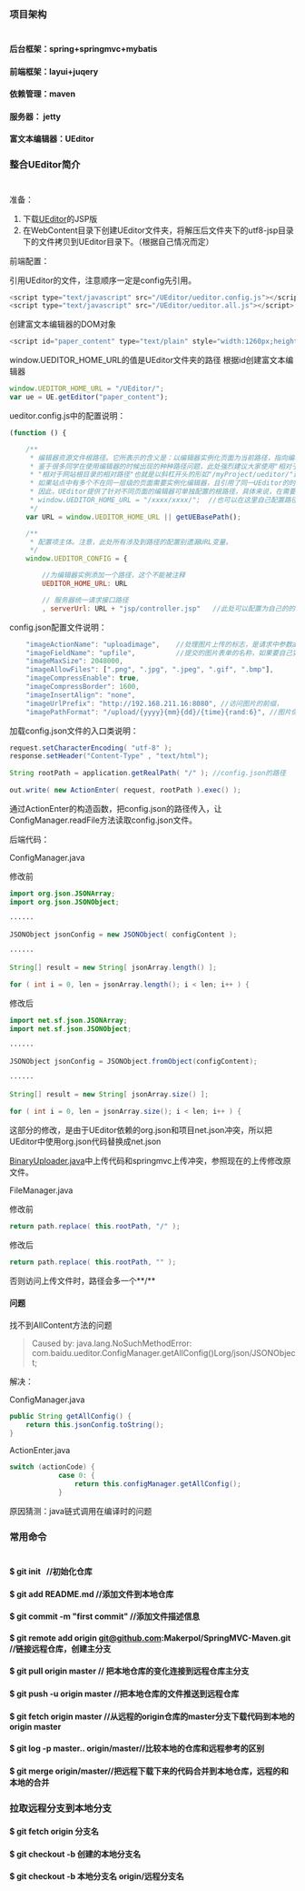 ###  项目架构
# 
#### 后台框架：spring+springmvc+mybatis
#### 前端框架：layui+juqery
#### 依赖管理：maven
#### 服务器： jetty
#### 富文本编辑器：UEditor


###  整合UEditor简介
#
准备：
1. 下载[UEditor](http://ueditor.baidu.com/website/download.html)的JSP版
2. 在WebContent目录下创建UEditor文件夹，将解压后文件夹下的utf8-jsp目录下的文件拷贝到UEditor目录下。（根据自己情况而定）

前端配置：

引用UEditor的文件，注意顺序一定是config先引用。
```js
<script type="text/javascript" src="/UEditor/ueditor.config.js"></script>
<script type="text/javascript" src="/UEditor/ueditor.all.js"></script>
```

创建富文本编辑器的DOM对象
```js
<script id="paper_content" type="text/plain" style="width:1260px;height:500px;"></script>
```

window.UEDITOR_HOME_URL的值是UEditor文件夹的路径
根据id创建富文本编辑器
```js
window.UEDITOR_HOME_URL = "/UEditor/";
var ue = UE.getEditor("paper_content");
```

ueditor.config.js中的配置说明：
```js
(function () {

    /**
     * 编辑器资源文件根路径。它所表示的含义是：以编辑器实例化页面为当前路径，指向编辑器资源文件（即dialog等文件夹）的路径。
     * 鉴于很多同学在使用编辑器的时候出现的种种路径问题，此处强烈建议大家使用"相对于网站根目录的相对路径"进行配置。
     * "相对于网站根目录的相对路径"也就是以斜杠开头的形如"/myProject/ueditor/"这样的路径。
     * 如果站点中有多个不在同一层级的页面需要实例化编辑器，且引用了同一UEditor的时候，此处的URL可能不适用于每个页面的编辑器。
     * 因此，UEditor提供了针对不同页面的编辑器可单独配置的根路径，具体来说，在需要实例化编辑器的页面最顶部写上如下代码即可。当然，需要令此处的URL等于对应的配置。
     * window.UEDITOR_HOME_URL = "/xxxx/xxxx/";  //也可以在这里自己配置路径，或者在使用的时候覆盖。
     */
    var URL = window.UEDITOR_HOME_URL || getUEBasePath();

    /**
     * 配置项主体。注意，此处所有涉及到路径的配置别遗漏URL变量。
     */
    window.UEDITOR_CONFIG = {

        //为编辑器实例添加一个路径，这个不能被注释
        UEDITOR_HOME_URL: URL

        // 服务器统一请求接口路径
        , serverUrl: URL + "jsp/controller.jsp"   //此处可以配置为自己的的Controller接口，用来加载config.json文件

```

config.json配置文件说明：

```js
    "imageActionName": "uploadimage",    //处理图片上传的标志，是请求中参数action的值，后台获取参数action的值判断执行图片上传
    "imageFieldName": "upfile",          //提交的图片表单的名称，如果要自己实现上传功能，注意参数名要一致upfile 
    "imageMaxSize": 2048000, 
    "imageAllowFiles": [".png", ".jpg", ".jpeg", ".gif", ".bmp"], 
    "imageCompressEnable": true, 
    "imageCompressBorder": 1600,
    "imageInsertAlign": "none", 
    "imageUrlPrefix": "http://192.168.211.16:8080", //访问图片的前缀，
    "imagePathFormat": "/upload/{yyyy}{mm}{dd}/{time}{rand:6}", //图片保存地址格式
```


加载config.json文件的入口类说明：
```java
request.setCharacterEncoding( "utf-8" );
response.setHeader("Content-Type" , "text/html");
	
String rootPath = application.getRealPath( "/" ); //config.json的路径
	
out.write( new ActionEnter( request, rootPath ).exec() );
```
通过ActionEnter的构造函数，把config.json的路径传入，让ConfigManager.readFile方法读取config.json文件。


后端代码：

ConfigManager.java

修改前
```java
import org.json.JSONArray;
import org.json.JSONObject;

······

JSONObject jsonConfig = new JSONObject( configContent );

······

String[] result = new String[ jsonArray.length() ];
		
for ( int i = 0, len = jsonArray.length(); i < len; i++ ) {

```


修改后
```java
import net.sf.json.JSONArray;
import net.sf.json.JSONObject;

······

JSONObject jsonConfig = JSONObject.fromObject(configContent);

······

String[] result = new String[ jsonArray.size() ];
		
for ( int i = 0, len = jsonArray.size(); i < len; i++ ) {

```
这部分的修改，是由于UEditor依赖的org.json和项目net.json冲突，所以把UEditor中使用org.json代码替换成net.json
<br>

[BinaryUploader.java](https://github.com/Makerpol/SpringMVC-Maven/blob/dev/src/main/java/com/baidu/ueditor/upload/BinaryUploader.java)中上传代码和springmvc上传冲突，参照现在的上传修改原文件。

FileManager.java

修改前
```java
return path.replace( this.rootPath, "/" );
```

修改后
```java
return path.replace( this.rootPath, "" );
```
否则访问上传文件时，路径会多一个**/**


#### 问题

找不到AllContent方法的问题
>Caused by: java.lang.NoSuchMethodError: com.baidu.ueditor.ConfigManager.getAllConfig()Lorg/json/JSONObject;

解决：

ConfigManager.java
```java
public String getAllConfig() {
    return this.jsonConfig.toString();
}
```

ActionEnter.java
```java
switch (actionCode) {
            case 0: {
                return this.configManager.getAllConfig();
            }
```

原因猜测：java链式调用在编译时的问题


### 常用命令
#
#### $ git init   							//初始化仓库
#### $ git add README.md 					//添加文件到本地仓库  
#### $ git commit -m "first commit"			//添加文件描述信息
#### $ git remote add origin git@github.com:Makerpol/SpringMVC-Maven.git 	//链接远程仓库，创建主分支
#### $ git pull origin master 				// 把本地仓库的变化连接到远程仓库主分支
#### $ git push -u origin master 			//把本地仓库的文件推送到远程仓库		


#### $ git fetch origin master //从远程的origin仓库的master分支下载代码到本地的origin master

#### $ git log -p master.. origin/master//比较本地的仓库和远程参考的区别

#### $ git merge origin/master//把远程下载下来的代码合并到本地仓库，远程的和本地的合并

###  拉取远程分支到本地分支
#### $ git fetch origin 分支名
#### $ git checkout -b 创建的本地分支名
#### $ git checkout -b 本地分支名 origin/远程分支名
